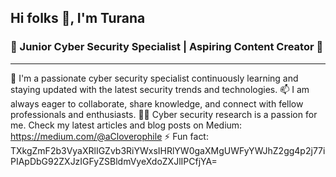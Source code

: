 ## Hi folks 👋, I'm Turana
### 💫 Junior Cyber Security Specialist | Aspiring Content Creator 💫
---

<!--
**aCloverophile/aCloverophile** is a ✨ _special_ ✨ repository because its `README.md` (this file) appears on your GitHub profile.

Here are some ideas to get you started:
- 🔭 I’m currently working on ...
- 🌱 I’m currently learning ...
- 👯 I’m looking to collaborate on ...
- 🤔 I’m looking for help with ...
- 💬 Ask me about ...
- 📫 How to reach me: ...
- 😄 Pronouns: ...
- ⚡ Fun fact: ...
-->

🔭 I'm a passionate cyber security specialist continuously learning and staying updated with the latest security trends and technologies. 
📫 I am always eager to collaborate, share knowledge, and connect with fellow professionals and enthusiasts. 
✍🏻 Cyber security research is a passion for me. Check my latest articles and blog posts on Medium: https://medium.com/@aCloverophile
⚡ Fun fact: TXkgZmF2b3VyaXRlIGZvb3RiYWxsIHRlYW0gaXMgUWFyYWJhZ2gg4p2j77iPIApDbG92ZXJzIGFyZSBldmVyeXdoZXJlIPCfjYA=
 
 
